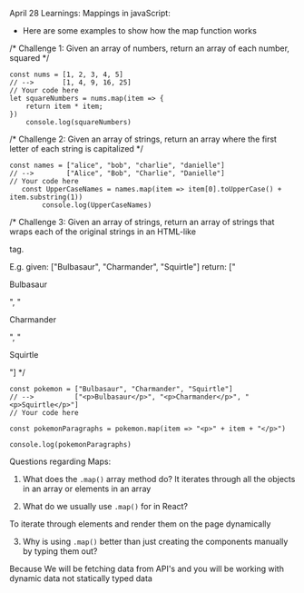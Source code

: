 April 28 Learnings: 
Mappings in javaScript:


- Here are some examples to show how the map function works

/*
Challenge 1:
Given an array of numbers, return an array of each number, squared
*/

```
const nums = [1, 2, 3, 4, 5]
// -->       [1, 4, 9, 16, 25]
// Your code here
let squareNumbers = nums.map(item => {
    return item * item;
})
    console.log(squareNumbers)
```



/*
Challenge 2:
Given an array of strings, return an array where 
the first letter of each string is capitalized
*/
```
const names = ["alice", "bob", "charlie", "danielle"]
// -->        ["Alice", "Bob", "Charlie", "Danielle"]
// Your code here
   const UpperCaseNames = names.map(item => item[0].toUpperCase() + item.substring(1))
        console.log(UpperCaseNames)
```


/*
Challenge 3:
Given an array of strings, return an array of strings that wraps each
of the original strings in an HTML-like <p></p> tag.

E.g. given: ["Bulbasaur", "Charmander", "Squirtle"]
return: ["<p>Bulbasaur</p>", "<p>Charmander</p>", "<p>Squirtle</p>"]
*/
```
const pokemon = ["Bulbasaur", "Charmander", "Squirtle"]
// -->          ["<p>Bulbasaur</p>", "<p>Charmander</p>", "<p>Squirtle</p>"]
// Your code here

const pokemonParagraphs = pokemon.map(item => "<p>" + item + "</p>")

console.log(pokemonParagraphs)
```

Questions regarding Maps:


1. What does the `.map()` array method do?
It iterates through all the objects in an array or elements in an array


2. What do we usually use `.map()` for in React?

To iterate through elements and render them on the page dynamically


3. Why is using `.map()` better than just creating the components
   manually by typing them out?

Because We will be fetching data from API's and you will be working with dynamic data not statically typed data



